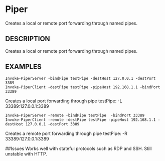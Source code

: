 # Piper
 Creates a local or remote port forwarding through named pipes.

## DESCRIPTION

Creates a local or remote port forwarding through named pipes.

## EXAMPLES

```
Invoke-PiperServer -bindPipe testPipe -destHost 127.0.0.1 -destPort 3389
Invoke-PiperClient -destPipe testPipe -pipeHost 192.168.1.1 -bindPort 33389
```

Creates a local port forwarding through pipe testPipe: -L 33389:127.0.0.1:3389

```
Invoke-PiperServer -remote -bindPipe testPipe  -bindPort 33389
Invoke-PiperClient -remote -destPipe testPipe -pipeHost 192.168.1.1 -destHost 127.0.0.1 -destPort 3389
```
Creates a remote port forwarding through pipe testPipe: -R 33389:127.0.0.1:3389

##Issues
Works well with  stateful protocols such as RDP and SSH. Still unstable with HTTP.
